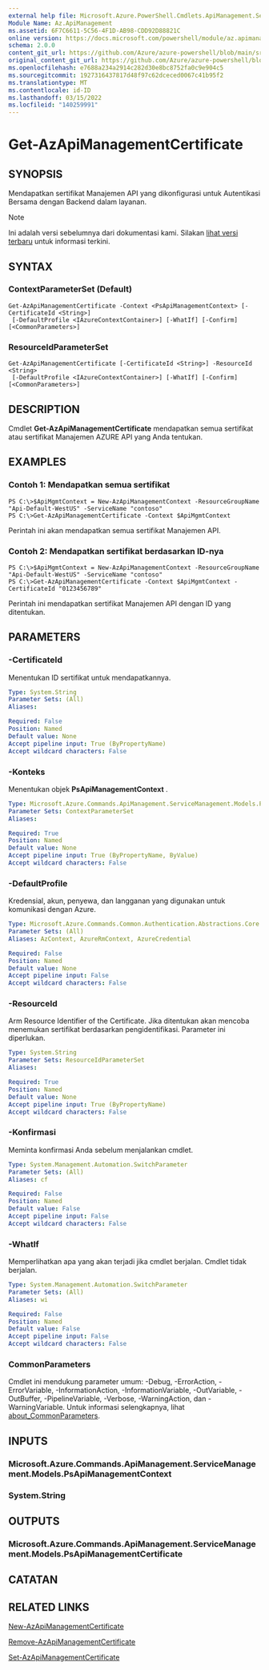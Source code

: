 ```yaml
---
external help file: Microsoft.Azure.PowerShell.Cmdlets.ApiManagement.ServiceManagement.dll-Help.xml
Module Name: Az.ApiManagement
ms.assetid: 6F7C6611-5C56-4F1D-AB98-CDD92D88821C
online version: https://docs.microsoft.com/powershell/module/az.apimanagement/get-azapimanagementcertificate
schema: 2.0.0
content_git_url: https://github.com/Azure/azure-powershell/blob/main/src/ApiManagement/ApiManagement/help/Get-AzApiManagementCertificate.md
original_content_git_url: https://github.com/Azure/azure-powershell/blob/main/src/ApiManagement/ApiManagement/help/Get-AzApiManagementCertificate.md
ms.openlocfilehash: e7688a234a2914c282d30e8bc8752fa0c9e904c5
ms.sourcegitcommit: 1927316437817d48f97c62dceced0067c41b95f2
ms.translationtype: MT
ms.contentlocale: id-ID
ms.lasthandoff: 03/15/2022
ms.locfileid: "140259991"
---
```

# Get-AzApiManagementCertificate

## SYNOPSIS
Mendapatkan sertifikat Manajemen API yang dikonfigurasi untuk Autentikasi Bersama dengan Backend dalam layanan.

> [!NOTE]
>Ini adalah versi sebelumnya dari dokumentasi kami. Silakan [lihat versi terbaru](/powershell/module/az.apimanagement/get-azapimanagementcertificate) untuk informasi terkini.

## SYNTAX

### ContextParameterSet (Default)
```
Get-AzApiManagementCertificate -Context <PsApiManagementContext> [-CertificateId <String>]
 [-DefaultProfile <IAzureContextContainer>] [-WhatIf] [-Confirm] [<CommonParameters>]
```

### ResourceIdParameterSet
```
Get-AzApiManagementCertificate [-CertificateId <String>] -ResourceId <String>
 [-DefaultProfile <IAzureContextContainer>] [-WhatIf] [-Confirm] [<CommonParameters>]
```

## DESCRIPTION
Cmdlet **Get-AzApiManagementCertificate** mendapatkan semua sertifikat atau sertifikat Manajemen AZURE API yang Anda tentukan.

## EXAMPLES

### Contoh 1: Mendapatkan semua sertifikat
```
PS C:\>$ApiMgmtContext = New-AzApiManagementContext -ResourceGroupName "Api-Default-WestUS" -ServiceName "contoso"
PS C:\>Get-AzApiManagementCertificate -Context $ApiMgmtContext
```

Perintah ini akan mendapatkan semua sertifikat Manajemen API.

### Contoh 2: Mendapatkan sertifikat berdasarkan ID-nya
```
PS C:\>$ApiMgmtContext = New-AzApiManagementContext -ResourceGroupName "Api-Default-WestUS" -ServiceName "contoso"
PS C:\>Get-AzApiManagementCertificate -Context $ApiMgmtContext -CertificateId "0123456789"
```

Perintah ini mendapatkan sertifikat Manajemen API dengan ID yang ditentukan.

## PARAMETERS

### -CertificateId
Menentukan ID sertifikat untuk mendapatkannya.

```yaml
Type: System.String
Parameter Sets: (All)
Aliases:

Required: False
Position: Named
Default value: None
Accept pipeline input: True (ByPropertyName)
Accept wildcard characters: False
```

### -Konteks
Menentukan objek **PsApiManagementContext** .

```yaml
Type: Microsoft.Azure.Commands.ApiManagement.ServiceManagement.Models.PsApiManagementContext
Parameter Sets: ContextParameterSet
Aliases:

Required: True
Position: Named
Default value: None
Accept pipeline input: True (ByPropertyName, ByValue)
Accept wildcard characters: False
```

### -DefaultProfile
Kredensial, akun, penyewa, dan langganan yang digunakan untuk komunikasi dengan Azure.

```yaml
Type: Microsoft.Azure.Commands.Common.Authentication.Abstractions.Core.IAzureContextContainer
Parameter Sets: (All)
Aliases: AzContext, AzureRmContext, AzureCredential

Required: False
Position: Named
Default value: None
Accept pipeline input: False
Accept wildcard characters: False
```

### -ResourceId
Arm Resource Identifier of the Certificate. Jika ditentukan akan mencoba menemukan sertifikat berdasarkan pengidentifikasi. Parameter ini diperlukan.

```yaml
Type: System.String
Parameter Sets: ResourceIdParameterSet
Aliases:

Required: True
Position: Named
Default value: None
Accept pipeline input: True (ByPropertyName)
Accept wildcard characters: False
```

### -Konfirmasi
Meminta konfirmasi Anda sebelum menjalankan cmdlet.

```yaml
Type: System.Management.Automation.SwitchParameter
Parameter Sets: (All)
Aliases: cf

Required: False
Position: Named
Default value: False
Accept pipeline input: False
Accept wildcard characters: False
```

### -WhatIf
Memperlihatkan apa yang akan terjadi jika cmdlet berjalan.
Cmdlet tidak berjalan.

```yaml
Type: System.Management.Automation.SwitchParameter
Parameter Sets: (All)
Aliases: wi

Required: False
Position: Named
Default value: False
Accept pipeline input: False
Accept wildcard characters: False
```

### CommonParameters
Cmdlet ini mendukung parameter umum: -Debug, -ErrorAction, -ErrorVariable, -InformationAction, -InformationVariable, -OutVariable, -OutBuffer, -PipelineVariable, -Verbose, -WarningAction, dan -WarningVariable. Untuk informasi selengkapnya, lihat [about_CommonParameters](http://go.microsoft.com/fwlink/?LinkID=113216).

## INPUTS

### Microsoft.Azure.Commands.ApiManagement.ServiceManagement.Models.PsApiManagementContext

### System.String

## OUTPUTS

### Microsoft.Azure.Commands.ApiManagement.ServiceManagement.Models.PsApiManagementCertificate

## CATATAN

## RELATED LINKS

[New-AzApiManagementCertificate](./New-AzApiManagementCertificate.md)

[Remove-AzApiManagementCertificate](./Remove-AzApiManagementCertificate.md)

[Set-AzApiManagementCertificate](./Set-AzApiManagementCertificate.md)


